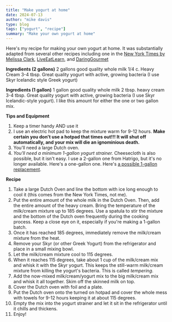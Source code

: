 ```yaml
---
title: "Make yogurt at home"
date: 2024-07-13
author: "mike davis"
type: blog
tags: ["yogurt", "recipe"]
summary: "Make your own yogurt at home"
---
```

Here's my recipe for making your own yogurt at home. It was substantially adapted from several other recipes including one in the [New York Times by Melissa Clark](https://cooking.nytimes.com/recipes/1017991-creamy-homemade-yogurt), [LiveEatLearn](https://www.liveeatlearn.com/greek-yogurt/), and [DaringGourmet](https://www.daringgourmet.com/easy-homemade-greek-yogurt/)

**Ingredients (2 gallons)**
2 gallons good quality whole milk
1/4 c. Heavy Cream
3-4 tbsp. Great quality yogurt with active, growing bacteria (I use Skyr Icelandic style Greek yogurt)

**Ingredients (1 gallon)**
1 gallon good quality whole milk
2 tbsp. heavy cream
3-4 tbsp. Great quality yogurt with active, growing bacteria (I use Skyr Icelandic-style yogurt). I like this amount for either the one or two gallon mix. 


**Tips and Equipment**
1. Keep a timer handy AND use it
2. I use an electric hot pad to keep the mixture warm for 9-12 hours. **Make certain you don't use a hotpad that times out!!! It will shut off automatically, and your mix will die an ignominious death.**
3. You'll need a large Dutch oven.
4. *You'll need a minimum 1-gallon yogurt strainer.* Cheesecloth is also possible, but it isn't easy. I use a 2-gallon one from Hatrigo, but it's no longer available. Here's a one-gallon one. Here's [a possible 1-gallon replacement](https://www.amazon.com/Bear-Greeks-separator-eco-friendly-materials/dp/B0CP3QD3YJ/ref=sr_1_6).

**Recipe**
1. Take a large Dutch Oven and line the bottom with ice long enough to cool it (this comes from the New York Times, not me).
2. Put the entire amount of the whole milk in the Dutch Oven. Then, add the entire amount of the heavy cream. Bring the temperature of the milk/cream mixture up to 185 degrees. Use a spatula to stir the mixture and the bottom of the Dutch oven frequently during the cooking process. Keep a close eye on it, especially if you're making a 1-gallon batch. 
3. Once it has reached 185 degrees, immediately remove the milk/cream mixture from the heat. 
4. Remove your Skyr (or other Greek Yogurt) from the refrigerator and place in a small mixing bowl. 
5. Let the milk/cream mixture cool to 115 degrees. 
6. When it reaches 115 degrees, take about 1 cup of the milk/cream mix and whisk it with the Skyr yogurt. This keeps the still-warm milk/cream mixture from killing the yogurt's bacteria. This is called *tempering*. 
7. Add the now-mixed milk/cream/yogurt mix to the big milk/cream mix and whisk it all together. Skim off the skinned milk on top. 
8. Cover the Dutch oven with foil and a plate. 
9. Put the Dutch oven onto the turned on hotpad and cover the whole mess with towels for 9-12 hours keeping it at about 115 degrees. 
10. Empty the mix into the yogurt strainer and let it sit in the refrigerator until it chills and thickens. 
11. Enjoy!